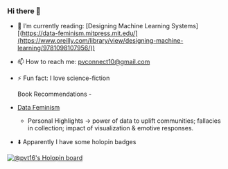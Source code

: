 ### Hi there 👋


- 🌱 I’m currently reading: [Designing Machine Learning Systems][(https://data-feminism.mitpress.mit.edu/](https://www.oreilly.com/library/view/designing-machine-learning/9781098107956/))
- 📫 How to reach me: pvconnect10@gmail.com
- ⚡ Fun fact: I love science-fiction

  Book Recommendations - 
- [Data Feminism](https://data-feminism.mitpress.mit.edu/)
  - Personal Highlights -> power of data to uplift communities; fallacies in collection; impact of visualization & emotive responses.


- ⬇️ Apparently I have some holopin badges

[![@pvt16's Holopin board](https://holopin.io/api/user/board?user=pvt16)](https://holopin.io/@pvt16)

<!--
**pvt-16/pvt-16** is a ✨ _special_ ✨ repository because its `README.md` (this file) appears on your GitHub profile.

Holopin badge board - https://www.holopin.io/@pvt16

Here are some ideas to get you started:

- 🔭 I’m currently working on ...
- 🌱 I’m currently learning ...
- 👯 I’m looking to collaborate on ...
- 🤔 I’m looking for help with ...
- 💬 Ask me about ...
- 📫 How to reach me: ...
- 😄 Pronouns: ...
- ⚡ Fun fact: ...
-->
